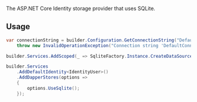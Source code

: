 The ASP.NET Core Identity storage provider that uses SQLite.

## Usage

```csharp
var connectionString = builder.Configuration.GetConnectionString("DefaultConnection") ??
    throw new InvalidOperationException("Connection string 'DefaultConnection' not found.");

builder.Services.AddScoped(_ => SqliteFactory.Instance.CreateDataSource(connectionString));

builder.Services
    .AddDefaultIdentity<IdentityUser>()
    .AddDapperStores(options => 
    {
        options.UseSqlite();
    });
```